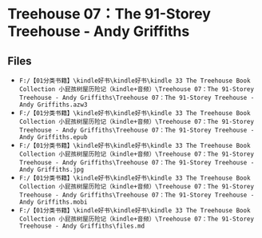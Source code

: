# Treehouse 07：The 91-Storey Treehouse - Andy Griffiths

## Files

- `F:/【01分类书籍】\kindle好书\kindle好书\kindle 33 The Treehouse Book Collection 小屁孩树屋历险记（kindle+音频）\Treehouse 07：The 91-Storey Treehouse - Andy Griffiths\Treehouse 07：The 91-Storey Treehouse - Andy Griffiths.azw3`
- `F:/【01分类书籍】\kindle好书\kindle好书\kindle 33 The Treehouse Book Collection 小屁孩树屋历险记（kindle+音频）\Treehouse 07：The 91-Storey Treehouse - Andy Griffiths\Treehouse 07：The 91-Storey Treehouse - Andy Griffiths.epub`
- `F:/【01分类书籍】\kindle好书\kindle好书\kindle 33 The Treehouse Book Collection 小屁孩树屋历险记（kindle+音频）\Treehouse 07：The 91-Storey Treehouse - Andy Griffiths\Treehouse 07：The 91-Storey Treehouse - Andy Griffiths.jpg`
- `F:/【01分类书籍】\kindle好书\kindle好书\kindle 33 The Treehouse Book Collection 小屁孩树屋历险记（kindle+音频）\Treehouse 07：The 91-Storey Treehouse - Andy Griffiths\Treehouse 07：The 91-Storey Treehouse - Andy Griffiths.mobi`
- `F:/【01分类书籍】\kindle好书\kindle好书\kindle 33 The Treehouse Book Collection 小屁孩树屋历险记（kindle+音频）\Treehouse 07：The 91-Storey Treehouse - Andy Griffiths\files.md`

